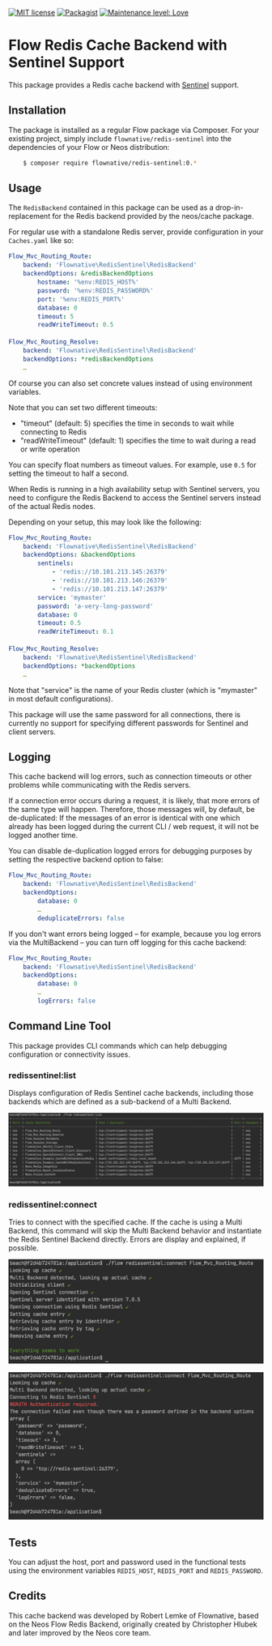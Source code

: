 [![MIT license](http://img.shields.io/badge/license-MIT-brightgreen.svg)](http://opensource.org/licenses/MIT)
[![Packagist](https://img.shields.io/packagist/v/flownative/redis-sentinel.svg)](https://packagist.org/packages/flownative/redis-sentinel)
[![Maintenance level: Love](https://img.shields.io/badge/maintenance-%E2%99%A1%E2%99%A1%E2%99%A1-ff69b4.svg)](https://www.flownative.com/en/products/open-source.html)

# Flow Redis Cache Backend with Sentinel Support

This package provides a Redis cache backend with
[Sentinel](https://redis.io/topics/sentinel) support.

## Installation

The package is installed as a regular Flow package via Composer. For your
existing project, simply include `flownative/redis-sentinel` into the
dependencies of your Flow or Neos distribution:

```bash
    $ composer require flownative/redis-sentinel:0.*
```

## Usage

The `RedisBackend` contained in this package can be used as a
drop-in-replacement for the Redis backend provided by the neos/cache package.

For regular use with a standalone Redis server, provide configuration in your
`Caches.yaml` like so:

```yaml
Flow_Mvc_Routing_Route:
    backend: 'Flownative\RedisSentinel\RedisBackend'
    backendOptions: &redisBackendOptions
        hostname: '%env:REDIS_HOST%'
        password: '%env:REDIS_PASSWORD%'
        port: '%env:REDIS_PORT%'
        database: 0
        timeout: 5
        readWriteTimeout: 0.5

Flow_Mvc_Routing_Resolve:
    backend: 'Flownative\RedisSentinel\RedisBackend'
    backendOptions: *redisBackendOptions
    …
```

Of course you can also set concrete values instead of using environment
variables.

Note that you can set two different timeouts:

- "timeout" (default: 5) specifies the time in seconds to wait while 
  connecting to Redis
- "readWriteTimeout" (default: 1) specifies the time to wait during a read 
  or write operation

You can specify float numbers as timeout values. For example, use `0.5` for 
setting the timeout to half a second.

When Redis is running in a high availability setup with Sentinel servers, you
need to configure the Redis Backend to access the Sentinel servers instead of
the actual Redis nodes.

Depending on your setup, this may look like the following:

```yaml
Flow_Mvc_Routing_Route:
    backend: 'Flownative\RedisSentinel\RedisBackend'
    backendOptions: &backendOptions
        sentinels:
            - 'redis://10.101.213.145:26379'
            - 'redis://10.101.213.146:26379'
            - 'redis://10.101.213.147:26379'
        service: 'mymaster'
        password: 'a-very-long-password'
        database: 0
        timeout: 0.5
        readWriteTimeout: 0.1

Flow_Mvc_Routing_Resolve:
    backend: 'Flownative\RedisSentinel\RedisBackend'
    backendOptions: *backendOptions
    …
``` 

Note that "service" is the name of your Redis cluster (which is "mymaster" in
most default configurations).

This package will use the same password for all connections, there is 
currently no support for specifying different passwords for Sentinel and 
client servers.

## Logging

This cache backend will log errors, such as connection timeouts or other
problems while communicating with the Redis servers.

If a connection error occurs during a request, it is likely, that more errors of
the same type will happen. Therefore, those messages will, by default, be
de-duplicated: If the messages of an error is identical with one which already
has been logged during the current CLI / web request, it will not be logged
another time.

You can disable de-duplication logged errors for debugging purposes by
setting the respective backend option to false:

```yaml
Flow_Mvc_Routing_Route:
    backend: 'Flownative\RedisSentinel\RedisBackend'
    backendOptions:
        database: 0
        …
        deduplicateErrors: false
```

If you don't want errors being logged – for example, because you log errors via
the MultiBackend – you can turn off logging for this cache backend:

```yaml
Flow_Mvc_Routing_Route:
    backend: 'Flownative\RedisSentinel\RedisBackend'
    backendOptions:
        database: 0
        …
        logErrors: false
```

## Command Line Tool

This package provides CLI commands which can help debugging configuration or 
connectivity issues.

### redissentinel:list

Displays configuration of Redis Sentinel cache backends, including those 
backends which are defined as a sub-backend of a Multi Backend. 

![Screenshot](./Documentation/Screenshot-ListCommand.png)

### redissentinel:connect

Tries to connect with the specified cache. If the cache is using a Multi 
Backend, this command will skip the Multi Backend behavior and instantiate 
the Redis Sentinel Backend directly. Errors are display and explained, if 
possible. 

![Screenshot](./Documentation/Screenshot-ConnectCommand.png)

![Screenshot](./Documentation/Screenshot-ConnectCommandWithError.png)

## Tests

You can adjust the host, port and password used in the functional tests 
using the environment variables `REDIS_HOST`, `REDIS_PORT` and `REDIS_PASSWORD`.

## Credits

This cache backend was developed by Robert Lemke of Flownative, based on the
Neos Flow Redis Backend, originally created by Christopher Hlubek and later
improved by the Neos core team. 
